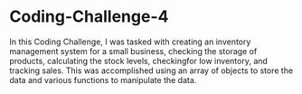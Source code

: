 # Coding-Challenge-4

In this Coding Challenge, I was tasked with creating an inventory management system for a small business, checking the storage of products, calculating the stock levels, checkingfor low inventory, and tracking sales. This was accomplished using an array of objects to store the data and various functions to manipulate the data.